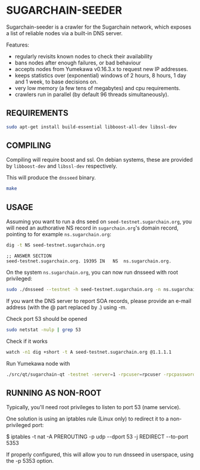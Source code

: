 SUGARCHAIN-SEEDER
==============

Sugarchain-seeder is a crawler for the Sugarchain network, which exposes a list
of reliable nodes via a built-in DNS server.

Features:
* regularly revisits known nodes to check their availability
* bans nodes after enough failures, or bad behaviour
* accepts nodes from Yumekawa v0.16.3.x to request new IP addresses.
* keeps statistics over (exponential) windows of 2 hours, 8 hours,
  1 day and 1 week, to base decisions on.
* very low memory (a few tens of megabytes) and cpu requirements.
* crawlers run in parallel (by default 96 threads simultaneously).

REQUIREMENTS
------------

```bash
sudo apt-get install build-essential libboost-all-dev libssl-dev
```

COMPILING
---------
Compiling will require boost and ssl.  On debian systems, these are provided
by `libboost-dev` and `libssl-dev` respectively.

This will produce the `dnsseed` binary.
```bash
make
```

USAGE
-----

Assuming you want to run a dns seed on `seed-testnet.sugarchain.org`, you will
need an authorative NS record in `sugarchain.org`'s domain record, pointing
to for example `ns.sugarchain.org`:

```bash
dig -t NS seed-testnet.sugarchain.org
```

```
;; ANSWER SECTION
seed-testnet.sugarchain.org. 19395 IN	NS	ns.sugarchain.org.
```

On the system `ns.sugarchain.org`, you can now run dnsseed with root privileged:

```bash
sudo ./dnsseed --testnet -h seed-testnet.sugarchain.org -n ns.sugarchain.org -m sugarchain.dev.gmail.com
```

If you want the DNS server to report SOA records, please provide an
e-mail address (with the @ part replaced by .) using -m.

Check port 53 should be opened
```bash
sudo netstat -nulp | grep 53
```

Check if it works
```bash
watch -n1 dig +short -t A seed-testnet.sugarchain.org @1.1.1.1
```

Run Yumekawa node with
```bash
./src/qt/sugarchain-qt -testnet -server=1 -rpcuser=rpcuser -rpcpassword=rpcpassword -dns=1 -dnsseed=1 -forcednsseed=1 -listen=1
```


RUNNING AS NON-ROOT
-------------------

Typically, you'll need root privileges to listen to port 53 (name service).

One solution is using an iptables rule (Linux only) to redirect it to
a non-privileged port:

$ iptables -t nat -A PREROUTING -p udp --dport 53 -j REDIRECT --to-port 5353

If properly configured, this will allow you to run dnsseed in userspace, using
the -p 5353 option.
